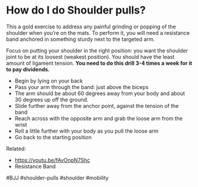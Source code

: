 # How do I do Shoulder pulls?

This a gold exercise to address any painful grinding or popping of the shoulder when you’re on the mats.
To perform it, you will need a resistance band anchored in something sturdy next to the targeted arm.

Focus on putting your shoulder in the right position: you want the shoulder joint to be at its loosest 
(weakest position). You should have the least amount of ligament tension. 
**You need to do this drill 3-4 times a week for it to pay dividends.**

- Begin by lying on your back
- Pass your arm through the band: just above the biceps
- The arm should be about 60 degrees away from your body and about 30 degrees up off the ground.
- Slide further away from the anchor point, against the tension of the band
- Reach across with the opposite arm and grab the loose arm from the wrist
- Roll a little further with your body as you pull the loose arm
- Go back to the starting position


Related:
 - https://youtu.be/fAvOnpN7Shc
 - Resistance Band

  #BJJ #shoulder-pulls #shoulder #mobility
